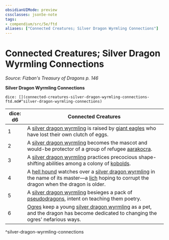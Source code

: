 ```yaml
---
obsidianUIMode: preview
cssclasses: json5e-note
tags:
- compendium/src/5e/ftd
aliases: ["Connected Creatures; Silver Dragon Wyrmling Connections"]
---
```

# Connected Creatures; Silver Dragon Wyrmling Connections
*Source: Fizban's Treasury of Dragons p. 146* 

**Silver Dragon Wyrmling Connections**

`dice: [](connected-creatures-silver-dragon-wyrmling-connections-ftd.md#^silver-dragon-wyrmling-connections)`

| dice: d6 | Connected Creatures |
|----------|---------------------|
| 1 | A [silver dragon wyrmling](Mechanics/bestiary/dragon/silver-dragon-wyrmling.md) is raised by [giant eagles](Mechanics/bestiary/beast/giant-eagle.md) who have lost their own clutch of eggs. |
| 2 | A [silver dragon wyrmling](Mechanics/bestiary/dragon/silver-dragon-wyrmling.md) becomes the mascot and would-be protector of a group of refugee [aarakocra](Mechanics/bestiary/humanoid/aarakocra.md). |
| 3 | A [silver dragon wyrmling](Mechanics/bestiary/dragon/silver-dragon-wyrmling.md) practices precocious shape-shifting abilities among a colony of [kobolds](Mechanics/bestiary/humanoid/kobold.md). |
| 4 | A [hell hound](Mechanics/bestiary/fiend/hell-hound.md) watches over a [silver dragon wyrmling](Mechanics/bestiary/dragon/silver-dragon-wyrmling.md) in the name of its master—a [lich](Mechanics/bestiary/undead/lich.md) hoping to corrupt the dragon when the dragon is older. |
| 5 | A [silver dragon wyrmling](Mechanics/bestiary/dragon/silver-dragon-wyrmling.md) besieges a pack of [pseudodragons](Mechanics/bestiary/dragon/pseudodragon.md), intent on teaching them poetry. |
| 6 | [Ogres](Mechanics/bestiary/giant/ogre.md) keep a young [silver dragon wyrmling](Mechanics/bestiary/dragon/silver-dragon-wyrmling.md) as a pet, and the dragon has become dedicated to changing the ogres' nefarious ways. |
^silver-dragon-wyrmling-connections